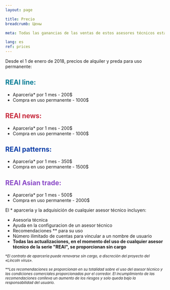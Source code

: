 ```yaml
---
layout: page

title: Precio
breadcrumb: Цены

meta: Todas las ganancias de las ventas de estos asesores técnicos estarán orientadas a la beneficencia.

lang: es
ref: prices
---
```


Desde el 1 de enero de 2018, precios de alquiler y preda para uso permanente:

## <span style="color:#007c95">REAl line:</span>

- Aparcerìa* por 1 mes - 200$  
- Compra en uso permanente - 1000$

## <span style="color:#c7283b">REAl news:</span>

- Aparcerìa* por 1 mes - 200$ 
- Compra en uso permanente - 1000$

## <span style="color:#0a3ea8">REAl patterns:</span>

- Aparcerìa* por 1 mes - 350$ 
- Compra en uso permanente - 1500$

## <span style="color:#8b4ac7">REAl Asian trade:</span>

- Aparcerìa* por 1 mes - 500$ 
- Compra en uso permanente - 2000$

El * aparcerìa y la adquisición de cualquier asesor técnico incluyen:

- Asesorìa técnica
- Ayuda en la configuracion de un asesor técnico
- Recomendaciones ** para su uso
- Número ilimitado de cuentas para vincular a un nombre de usuario
- **Todas las actualizaciones, en el momento del uso de cualquier asesor técnico de la serie "REAl", se proporcionan sin cargo**


<small>\*_El contrato de aparcerìa puede renovarse sin cargo, a discreción del proyecto del «Lincoln virus»._</small>

<small>\*\*_Las recomendaciones se proporcionan en su totalidad sobre el uso del asesor técnico y las condiciones comerciales proporcionadas por el corredor. El incumplimiento de las recomendaciones conlleva un aumento de los riesgos y solo queda bajo la responsabilidad del usuario._</small>
